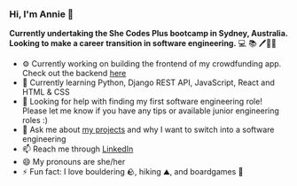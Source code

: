 ### Hi, I'm Annie 👋 

**Currently undertaking the She Codes Plus bootcamp in Sydney, Australia. Looking to make a career transition in software engineering.** :computer: :books: :pen::woman_office_worker:	

- :gear: Currently working on building the frontend of my crowdfunding app. Check out the backend [here](https://github.com/AnnieL1/RestAPI-She_Codes_Plus)
- 🌱 Currently learning Python, Django REST API, JavaScript, React and HTML & CSS
- :pray: Looking for help with finding my first software engineering role! Please let me know if you have any tips or available junior engineering roles :) 
- 💬 Ask me about [my projects](https://github.com/AnnieL1?tab=repositories) and why I want to switch into a software engineering 
- 📫 Reach me through [LinkedIn](https://www.linkedin.com/in/annie-liang)
- 😄 My pronouns are she/her
- ⚡ Fun fact: I love bouldering :rock:, hiking :mountain:, and boardgames :game_die:	

<!--
**AnnieL1/AnnieL1** is a ✨ _special_ ✨ repository because its `README.md` (this file) appears on your GitHub profile.

Here are some ideas to get you started:

- 🔭 I’m currently working on ...
- 🌱 I’m currently learning ...
- 👯 I’m looking to collaborate on ...
- 🤔 I’m looking for help with ...
- 💬 Ask me about ...
- 📫 How to reach me: ...
- 😄 Pronouns: ...
- ⚡ Fun fact: ...
-->
